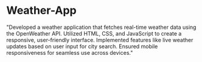 # Weather-App
"Developed a weather application that fetches real-time weather data using the OpenWeather API. Utilized HTML, CSS, and JavaScript to create a responsive, user-friendly interface. Implemented features like live weather updates based on user input for city search. Ensured mobile responsiveness for seamless use across devices."
